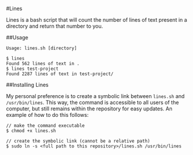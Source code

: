 #Lines

Lines is a bash script that will count the number of lines of text present in a directory and return that number to you.

##Usage

    Usage: lines.sh [directory]

    $ lines
    Found 562 lines of text in .
    $ lines test-project
    Found 2287 lines of text in test-project/

##Installing Lines

My personal preference is to create a symbolic link between `lines.sh` and
`/usr/bin/lines`. This way, the command is accessible to all users of the
computer, but still remains within the repository for easy updates. An example
of how to do this follows:

    // make the command executable
    $ chmod +x lines.sh
    
    // create the symbolic link (cannot be a relative path)
    $ sudo ln -s <full path to this repository>/lines.sh /usr/bin/lines